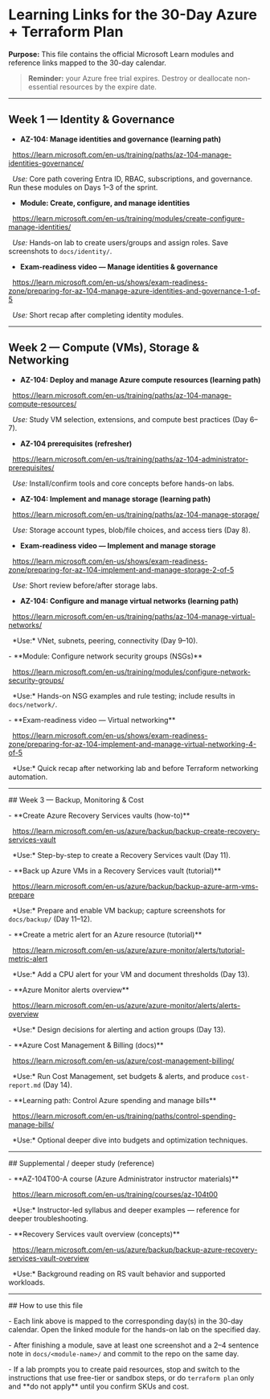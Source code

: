 # Learning Links for the 30-Day Azure + Terraform Plan



**Purpose:** This file contains the official Microsoft Learn modules and reference links mapped to the 30-day calendar. 



> **Reminder:** your Azure free trial expires. Destroy or deallocate non-essential resources by the expire date.



---



## Week 1 — Identity \& Governance 

- **AZ-104: Manage identities and governance (learning path)**  

&nbsp; https://learn.microsoft.com/en-us/training/paths/az-104-manage-identities-governance/  

&nbsp; *Use:* Core path covering Entra ID, RBAC, subscriptions, and governance. Run these modules on Days 1–3 of the sprint.



- **Module: Create, configure, and manage identities**  

&nbsp; https://learn.microsoft.com/en-us/training/modules/create-configure-manage-identities/  

&nbsp; *Use:* Hands-on lab to create users/groups and assign roles. Save screenshots to `docs/identity/`.



- **Exam-readiness video — Manage identities \& governance**  

&nbsp; https://learn.microsoft.com/en-us/shows/exam-readiness-zone/preparing-for-az-104-manage-azure-identities-and-governance-1-of-5  

&nbsp; *Use:* Short recap after completing identity modules.



---



## Week 2 — Compute (VMs), Storage \& Networking 

- **AZ-104: Deploy and manage Azure compute resources (learning path)**  

&nbsp; https://learn.microsoft.com/en-us/training/paths/az-104-manage-compute-resources/  

&nbsp; *Use:* Study VM selection, extensions, and compute best practices (Day 6–7).



- **AZ-104 prerequisites (refresher)**  

&nbsp; https://learn.microsoft.com/en-us/training/paths/az-104-administrator-prerequisites/  

&nbsp; *Use:* Install/confirm tools and core concepts before hands-on labs.



- **AZ-104: Implement and manage storage (learning path)**  

&nbsp; https://learn.microsoft.com/en-us/training/paths/az-104-manage-storage/  

&nbsp; *Use:* Storage account types, blob/file choices, and access tiers (Day 8).



- **Exam-readiness video — Implement and manage storage**  

&nbsp; https://learn.microsoft.com/en-us/shows/exam-readiness-zone/preparing-for-az-104-implement-and-manage-storage-2-of-5  

&nbsp; *Use:* Short review before/after storage labs.



- **AZ-104: Configure and manage virtual networks (learning path)**  

&nbsp; https://learn.microsoft.com/en-us/training/paths/az-104-manage-virtual-networks/  

&nbsp; \*Use:\* VNet, subnets, peering, connectivity (Day 9–10).



\- \*\*Module: Configure network security groups (NSGs)\*\*  

&nbsp; https://learn.microsoft.com/en-us/training/modules/configure-network-security-groups/  

&nbsp; \*Use:\* Hands-on NSG examples and rule testing; include results in `docs/network/`.



\- \*\*Exam-readiness video — Virtual networking\*\*  

&nbsp; https://learn.microsoft.com/en-us/shows/exam-readiness-zone/preparing-for-az-104-implement-and-manage-virtual-networking-4-of-5  

&nbsp; \*Use:\* Quick recap after networking lab and before Terraform networking automation.



---



\## Week 3 — Backup, Monitoring \& Cost 

\- \*\*Create Azure Recovery Services vaults (how-to)\*\*  

&nbsp; https://learn.microsoft.com/en-us/azure/backup/backup-create-recovery-services-vault  

&nbsp; \*Use:\* Step-by-step to create a Recovery Services vault (Day 11).



\- \*\*Back up Azure VMs in a Recovery Services vault (tutorial)\*\*  

&nbsp; https://learn.microsoft.com/en-us/azure/backup/backup-azure-arm-vms-prepare  

&nbsp; \*Use:\* Prepare and enable VM backup; capture screenshots for `docs/backup/` (Day 11–12).



\- \*\*Create a metric alert for an Azure resource (tutorial)\*\*  

&nbsp; https://learn.microsoft.com/en-us/azure/azure-monitor/alerts/tutorial-metric-alert  

&nbsp; \*Use:\* Add a CPU alert for your VM and document thresholds (Day 13).



\- \*\*Azure Monitor alerts overview\*\*  

&nbsp; https://learn.microsoft.com/en-us/azure/azure-monitor/alerts/alerts-overview  

&nbsp; \*Use:\* Design decisions for alerting and action groups (Day 13).



\- \*\*Azure Cost Management \& Billing (docs)\*\*  

&nbsp; https://learn.microsoft.com/en-us/azure/cost-management-billing/  

&nbsp; \*Use:\* Run Cost Management, set budgets \& alerts, and produce `cost-report.md` (Day 14).



\- \*\*Learning path: Control Azure spending and manage bills\*\*  

&nbsp; https://learn.microsoft.com/en-us/training/paths/control-spending-manage-bills/  

&nbsp; \*Use:\* Optional deeper dive into budgets and optimization techniques.



---



\## Supplemental / deeper study (reference)

\- \*\*AZ-104T00-A course (Azure Administrator instructor materials)\*\*  

&nbsp; https://learn.microsoft.com/en-us/training/courses/az-104t00  

&nbsp; \*Use:\* Instructor-led syllabus and deeper examples — reference for deeper troubleshooting.



\- \*\*Recovery Services vault overview (concepts)\*\*  

&nbsp; https://learn.microsoft.com/en-us/azure/backup/backup-azure-recovery-services-vault-overview  

&nbsp; \*Use:\* Background reading on RS vault behavior and supported workloads.



---



\## How to use this file

\- Each link above is mapped to the corresponding day(s) in the 30-day calendar. Open the linked module for the hands-on lab on the specified day.

\- After finishing a module, save at least one screenshot and a 2–4 sentence note in `docs/<module-name>/` and commit to the repo on the same day.

\- If a lab prompts you to create paid resources, stop and switch to the instructions that use free-tier or sandbox steps, or do `terraform plan` only and \*\*do not apply\*\* until you confirm SKUs and cost.





